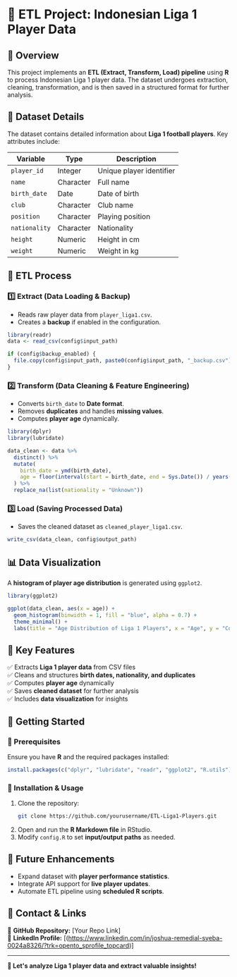 # 📌 ETL Project: Indonesian Liga 1 Player Data

## 📝 Overview
This project implements an **ETL (Extract, Transform, Load) pipeline** using **R** to process Indonesian Liga 1 player data. The dataset undergoes extraction, cleaning, transformation, and is then saved in a structured format for further analysis.

## 📂 Dataset Details
The dataset contains detailed information about **Liga 1 football players**. Key attributes include:

| **Variable**  | **Type**  | **Description** |
|--------------|----------|----------------|
| `player_id`  | Integer  | Unique player identifier |
| `name`       | Character | Full name |
| `birth_date` | Date     | Date of birth |
| `club`       | Character | Club name |
| `position`   | Character | Playing position |
| `nationality` | Character | Nationality |
| `height`     | Numeric  | Height in cm |
| `weight`     | Numeric  | Weight in kg |

## 🔄 ETL Process

### 1️⃣ Extract (Data Loading & Backup)
- Reads raw player data from `player_liga1.csv`.
- Creates a **backup** if enabled in the configuration.

```r
library(readr)
data <- read_csv(config$input_path)

if (config$backup_enabled) {
  file.copy(config$input_path, paste0(config$input_path, "_backup.csv"))
}
```

### 2️⃣ Transform (Data Cleaning & Feature Engineering)
- Converts `birth_date` to **Date format**.
- Removes **duplicates** and handles **missing values**.
- Computes **player age** dynamically.

```r
library(dplyr)
library(lubridate)

data_clean <- data %>%
  distinct() %>%
  mutate(
    birth_date = ymd(birth_date),
    age = floor(interval(start = birth_date, end = Sys.Date()) / years(1))
  ) %>%
  replace_na(list(nationality = "Unknown"))
```

### 3️⃣ Load (Saving Processed Data)
- Saves the cleaned dataset as `cleaned_player_liga1.csv`.

```r
write_csv(data_clean, config$output_path)
```

## 📊 Data Visualization
A **histogram of player age distribution** is generated using `ggplot2`.

```r
library(ggplot2)

ggplot(data_clean, aes(x = age)) +
  geom_histogram(binwidth = 1, fill = "blue", alpha = 0.7) +
  theme_minimal() +
  labs(title = "Age Distribution of Liga 1 Players", x = "Age", y = "Count")
```

## 🎯 Key Features
✅ Extracts **Liga 1 player data** from CSV files  
✅ Cleans and structures **birth dates, nationality, and duplicates**  
✅ Computes **player age** dynamically  
✅ Saves **cleaned dataset** for further analysis  
✅ Includes **data visualization** for insights  

## 🚀 Getting Started

### 📌 Prerequisites
Ensure you have **R** and the required packages installed:
```r
install.packages(c("dplyr", "lubridate", "readr", "ggplot2", "R.utils"))
```

### 📌 Installation & Usage
1. Clone the repository:
   ```bash
   git clone https://github.com/yourusername/ETL-Liga1-Players.git
   ```
2. Open and run the **R Markdown file** in RStudio.
3. Modify `config.R` to set **input/output paths** as needed.

## 🔧 Future Enhancements
- Expand dataset with **player performance statistics**.  
- Integrate API support for **live player updates**.  
- Automate ETL pipeline using **scheduled R scripts**.  

## 📌 Contact & Links
🔗 **GitHub Repository:** [Your Repo Link]  
🔗 **LinkedIn Profile:** [(https://www.linkedin.com/in/joshua-remedial-syeba-0024a8326/?trk=opento_sprofile_topcard)]  

---
**🚀 Let's analyze Liga 1 player data and extract valuable insights!**
